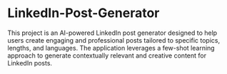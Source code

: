 # LinkedIn-Post-Generator
This project is an AI-powered LinkedIn post generator designed to help users create engaging and professional posts tailored to specific topics, lengths, and languages. The application leverages a few-shot learning approach to generate contextually relevant and creative content for LinkedIn posts.

